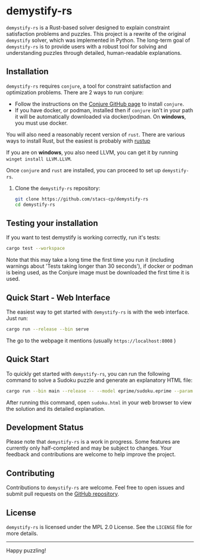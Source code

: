 # demystify-rs

`demystify-rs` is a Rust-based solver designed to explain constraint satisfaction problems and puzzles. This project is a rewrite of the original `demystify` solver, which was implemented in Python. The long-term goal of `demystify-rs` is to provide users with a robust tool for solving and understanding puzzles through detailed, human-readable explanations.

## Installation


`demystify-rs` requires `conjure`, a tool for constraint satisfaction and optimization problems. There are 2 ways to run conjure:

* Follow the instructions on the [Conjure GitHub page](https://www.github.com/conjure-cp/conjure) to install `conjure`.
* If you have docker, or podman, installed then if `conjure` isn't in your path it will be automatically downloaded via docker/podman. On **windows**, you must use docker.

You will also need a reasonably recent version of `rust`. There are various ways to install Rust, but the easiest is probably with [rustup](https://rustup.rs/)

If you are on **windows**, you also need LLVM, you can get it by running `winget install LLVM.LLVM`.

Once `conjure` and `rust` are installed, you can proceed to set up `demystify-rs`.

1. Clone the `demystify-rs` repository:
   ```sh
   git clone https://github.com/stacs-cp/demystify-rs
   cd demystify-rs
   ```


## Testing your installation

If you want to test demystify is working correctly, run it's tests:

```sh
cargo test --workspace
```

Note that this may take a long time the first time you run it (including warnings about 'Tests taking longer than 30 seconds'), if docker or podman is being used, as the Conjure image must be downloaded the first time it is used.

## Quick Start - Web Interface

The easiest way to get started with `demystify-rs` is with the web interface. Just run:

```sh
cargo run --release --bin serve
```

The go to the webpage it mentions (usually `https://localhost:8008` )

## Quick Start

To quickly get started with `demystify-rs`, you can run the following command to solve a Sudoku puzzle and generate an explanatory HTML file:

```sh
cargo run --bin main --release -- --model eprime/sudoku.eprime --param eprime/sudoku/redditexample.param --html --quick --trace > sudoku.html
```

After running this command, open `sudoku.html` in your web browser to view the solution and its detailed explanation.

## Development Status

Please note that `demystify-rs` is a work in progress. Some features are currently only half-completed and may be subject to changes. Your feedback and contributions are welcome to help improve the project.

## Contributing

Contributions to `demystify-rs` are welcome. Feel free to open issues and submit pull requests on the [GitHub repository](https://github.com/stacs-cp/demystify-rs).

## License

`demystify-rs` is licensed under the MPL 2.0 License. See the `LICENSE` file for more details.

---

Happy puzzling!
